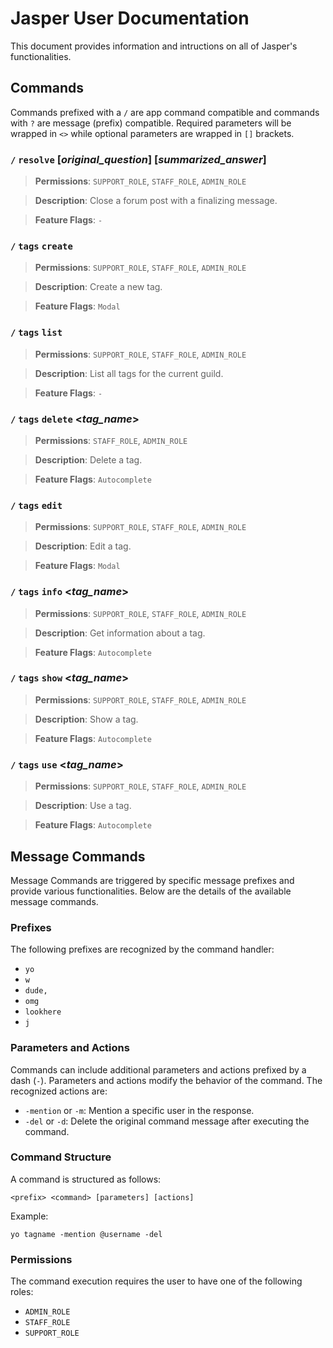 # Jasper User Documentation

This document provides information and intructions on all of Jasper's functionalities.

## Commands

Commands prefixed with a `/` are app command compatible and commands with `?` are message (prefix) compatible. Required parameters will be
wrapped in `<>` while optional parameters are wrapped in `[]` brackets.

### `/` `resolve` [*original_question*] [*summarized_answer*]

> **Permissions**: `SUPPORT_ROLE`, `STAFF_ROLE`, `ADMIN_ROLE`

> **Description**: Close a forum post with a finalizing message.

> **Feature Flags**: `-`

### `/` `tags` `create`

> **Permissions**: `SUPPORT_ROLE`, `STAFF_ROLE`, `ADMIN_ROLE`

> **Description**: Create a new tag.

> **Feature Flags**: `Modal`

### `/` `tags` `list`

> **Permissions**: `SUPPORT_ROLE`, `STAFF_ROLE`, `ADMIN_ROLE`

> **Description**: List all tags for the current guild.

> **Feature Flags**: `-`

### `/` `tags` `delete` <_tag_name_>

> **Permissions**: `STAFF_ROLE`, `ADMIN_ROLE`

> **Description**: Delete a tag.

> **Feature Flags**: `Autocomplete`

### `/` `tags` `edit`

> **Permissions**: `SUPPORT_ROLE`, `STAFF_ROLE`, `ADMIN_ROLE`

> **Description**: Edit a tag.

> **Feature Flags**: `Modal`

### `/` `tags` `info` <_tag_name_>

> **Permissions**: `SUPPORT_ROLE`, `STAFF_ROLE`, `ADMIN_ROLE`

> **Description**: Get information about a tag.

> **Feature Flags**: `Autocomplete`

### `/` `tags` `show` <_tag_name_>

> **Permissions**: `SUPPORT_ROLE`, `STAFF_ROLE`, `ADMIN_ROLE`

> **Description**: Show a tag.

> **Feature Flags**: `Autocomplete`

### `/` `tags` `use` <_tag_name_>

> **Permissions**: `SUPPORT_ROLE`, `STAFF_ROLE`, `ADMIN_ROLE`

> **Description**: Use a tag.

> **Feature Flags**: `Autocomplete`

## Message Commands

Message Commands are triggered by specific message prefixes and provide various functionalities. Below are the details of the available
message commands.

### Prefixes

The following prefixes are recognized by the command handler:

- `yo`
- `w`
- `dude,`
- `omg`
- `lookhere`
- `j`

### Parameters and Actions

Commands can include additional parameters and actions prefixed by a dash (`-`). Parameters and actions modify the behavior of the command.
The recognized actions are:

- `-mention` or `-m`: Mention a specific user in the response.
- `-del` or `-d`: Delete the original command message after executing the command.

### Command Structure

A command is structured as follows:

```plaintext
<prefix> <command> [parameters] [actions]
```

Example:

```plaintext
yo tagname -mention @username -del
```

### Permissions

The command execution requires the user to have one of the following roles:

- `ADMIN_ROLE`
- `STAFF_ROLE`
- `SUPPORT_ROLE`

